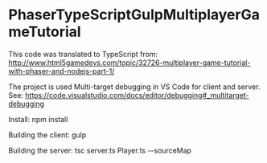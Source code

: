 # PhaserTypeScriptGulpMultiplayerGameTutorial
This code was translated to TypeScript from: http://www.html5gamedevs.com/topic/32726-multiplayer-game-tutorial-with-phaser-and-nodejs-part-1/

The project is used Multi-target debugging in VS Code for client and server. See: https://code.visualstudio.com/docs/editor/debugging#_multitarget-debugging

Install:
npm install

Building the client:
gulp

Building the server:
tsc server.ts Player.ts --sourceMap
